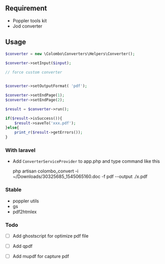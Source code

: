 ## Requirement

- Poppler tools kit
- Jod converter

## Usage

```php
$converter = new \Colombo\Converters\Helpers\Converter();
    
$converter->setInput($input);

// force custom converter


$converter->setOutputFormat( 'pdf');

$converter->setEndPage(1);
$converter->setEndPage(2);

$result = $converter->run();

if($result->isSuccess()){
    $result->saveTo('xxx.pdf');
}else{
    print_r($result->getErrors());
}
```


### With laravel

- Add `ConverterServiceProvider` to app.php and type command like this


    php artisan colombo_convert -i ~/Downloads/30325685_1545065160.doc -f pdf --output ./x.pdf 

### Stable

- poppler utils
- gs 
- pdf2htmlex    
    
### Todo

 -[ ] Add ghostscript for optimize pdf file
 -[ ] Add qpdf
 -[ ] Add mupdf for capture pdf

